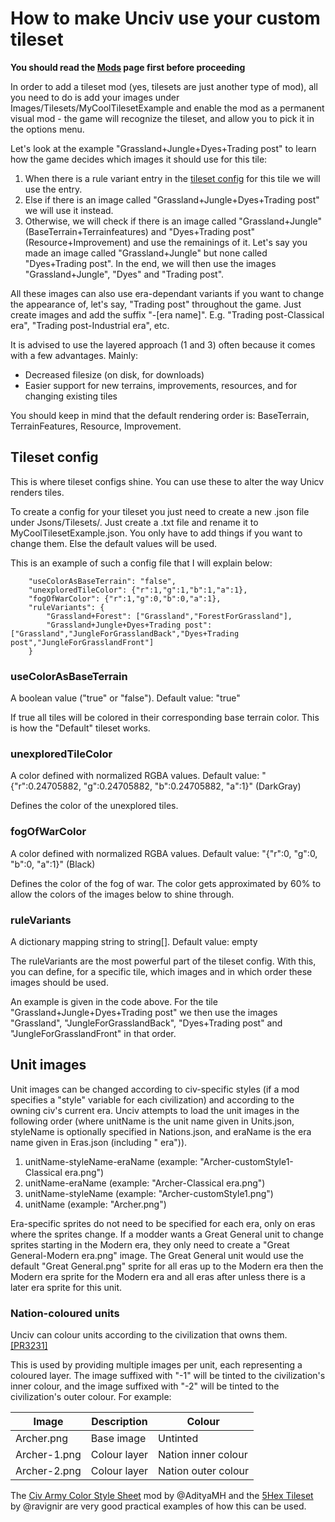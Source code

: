 # How to make Unciv use your custom tileset

**You should read the [Mods](Mods.md) page first before proceeding**

In order to add a tileset mod (yes, tilesets are just another type of mod), all you need to do is add your images under Images/Tilesets/MyCoolTilesetExample and enable the mod as a permanent visual mod - the game will recognize the tileset, and allow you to pick it in the options menu.

Let's look at the example "Grassland+Jungle+Dyes+Trading post" to learn how the game decides which images it should use for this tile:

1. When there is a rule variant entry in the [tileset config](#tileset-config) for this tile we will use the entry.
2. Else if there is an image called "Grassland+Jungle+Dyes+Trading post" we will use it instead.
3. Otherwise, we will check if there is an image called "Grassland+Jungle" (BaseTerrain+Terrainfeatures) and "Dyes+Trading post" (Resource+Improvement) and use the remainings of it. Let's say you made an image called "Grassland+Jungle" but none called "Dyes+Trading post". In the end, we will then use the images "Grassland+Jungle", "Dyes" and "Trading post".

All these images can also use era-dependant variants if you want to change the appearance of, let's say, "Trading post" throughout the game. Just create images and add the suffix "-[era name]".
E.g. "Trading post-Classical era", "Trading post-Industrial era", etc.

It is advised to use the layered approach (1 and 3) often because it comes with a few advantages. Mainly:

-   Decreased filesize (on disk, for downloads)
-   Easier support for new terrains, improvements, resources, and for changing existing tiles

You should keep in mind that the default rendering order is:
BaseTerrain, TerrainFeatures, Resource, Improvement.

## Tileset config

This is where tileset configs shine. You can use these to alter the way Unicv renders tiles.

To create a config for your tileset you just need to create a new .json file under Jsons/Tilesets/. Just create a .txt file and rename it to MyCoolTilesetExample.json. You only have to add things if you want to change them. Else the default values will be used.

This is an example of such a config file that I will explain below:

```
    "useColorAsBaseTerrain": "false",
    "unexploredTileColor": {"r":1,"g":1,"b":1,"a":1},
    "fogOfWarColor": {"r":1,"g":0,"b":0,"a":1},
    "ruleVariants": {
        "Grassland+Forest": ["Grassland","ForestForGrassland"],
        "Grassland+Jungle+Dyes+Trading post": ["Grassland","JungleForGrasslandBack","Dyes+Trading post","JungleForGrasslandFront"]
    }
```

### useColorAsBaseTerrain

A boolean value ("true" or "false"). Default value: "true"

If true all tiles will be colored in their corresponding base terrain color. This is how the "Default" tileset works.

### unexploredTileColor

A color defined with normalized RGBA values. Default value: "{"r":0.24705882, "g":0.24705882, "b":0.24705882, "a":1}" (DarkGray)

Defines the color of the unexplored tiles.

### fogOfWarColor

A color defined with normalized RGBA values. Default value: "{"r":0, "g":0, "b":0, "a":1}" (Black)

Defines the color of the fog of war. The color gets approximated by 60% to allow the colors of the images below to shine through.

### ruleVariants

A dictionary mapping string to string[]. Default value: empty

The ruleVariants are the most powerful part of the tileset config. With this, you can define, for a specific tile, which images and in which order these images should be used.

An example is given in the code above. For the tile "Grassland+Jungle+Dyes+Trading post" we then use the images "Grassland", "JungleForGrasslandBack", "Dyes+Trading post" and "JungleForGrasslandFront" in that order.

## Unit images

Unit images can be changed according to civ-specific styles (if a mod specifies a "style" variable for each civilization) and according to the owning civ's current era. Unciv attempts to load the unit images in the following order (where unitName is the unit name given in Units.json, styleName is optionally specified in Nations.json, and eraName is the era name given in Eras.json (including " era")).

1. unitName-styleName-eraName (example: "Archer-customStyle1-Classical era.png")
2. unitName-eraName (example: "Archer-Classical era.png")
3. unitName-styleName (example: "Archer-customStyle1.png")
4. unitName (example: "Archer.png")

Era-specific sprites do not need to be specified for each era, only on eras where the sprites change. If a modder wants a Great General unit to change sprites starting in the Modern era, they only need to create a "Great General-Modern era.png" image. The Great General unit would use the default "Great General.png" sprite for all eras up to the Modern era then the Modern era sprite for the Modern era and all eras after unless there is a later era sprite for this unit.

### Nation-coloured units

Unciv can colour units according to the civilization that owns them. [[PR3231]](https://github.com/yairm210/Unciv/pull/3231)

This is used by providing multiple images per unit, each representing a coloured layer. The image suffixed with "-1" will be tinted to the civilization's inner colour, and the image suffixed with "-2" will be tinted to the civilization's outer colour. For example:

| Image | Description | Colour |
| ----- | ----------- | ------ |
| Archer.png | Base image | Untinted |
| Archer-1.png | Colour layer | Nation inner colour |
| Archer-2.png | Colour layer | Nation outer colour |

The [Civ Army Color Style Sheet](https://github.com/AdityaMH/Civ-Army-Color-Style-Sheet/tree/main/Images/TileSets/FantasyHex/Units) mod by @AdityaMH and the [5Hex Tileset](https://github.com/ravignir/5Hex-Tileset/tree/master/Images/TileSets/5Hex/Units) by @ravignir are very good practical examples of how this can be used.
